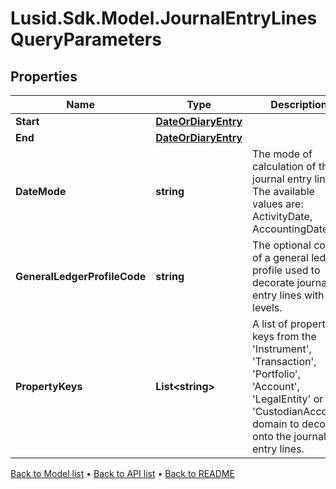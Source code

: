 # Lusid.Sdk.Model.JournalEntryLinesQueryParameters

## Properties

Name | Type | Description | Notes
------------ | ------------- | ------------- | -------------
**Start** | [**DateOrDiaryEntry**](DateOrDiaryEntry.md) |  | [optional] 
**End** | [**DateOrDiaryEntry**](DateOrDiaryEntry.md) |  | [optional] 
**DateMode** | **string** | The mode of calculation of the journal entry lines. The available values are: ActivityDate, AccountingDate. | [optional] 
**GeneralLedgerProfileCode** | **string** | The optional code of a general ledger profile used to decorate journal entry lines with levels. | [optional] 
**PropertyKeys** | **List&lt;string&gt;** | A list of property keys from the &#39;Instrument&#39;, &#39;Transaction&#39;, &#39;Portfolio&#39;, &#39;Account&#39;, &#39;LegalEntity&#39; or &#39;CustodianAccount&#39; domain to decorate onto the journal entry lines. | [optional] 

[Back to Model list](../README.md#documentation-for-models) &#8226; [Back to API list](../README.md#documentation-for-api-endpoints) &#8226; [Back to README](../README.md)

